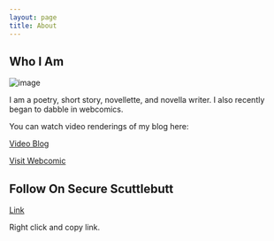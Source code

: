 ```yaml
---
layout: page
title: About
---
```

## Who I Am
![image](https://lwflouisa.github.io/WeaverBlog/images/image.jpg)

I am a poetry, short story, novellette, and novella writer. I also recently began to dabble in webcomics.

You can watch video renderings of my blog here:

[Video Blog](https://video.ploud.jp/video-channels/mytalkshow)

[Visit Webcomic](https://lwflouisa.github.io/uploadedfairyalt/)

## Follow On Secure Scuttlebutt
[Link](@H4fKJHFdHtkO3OVgxwfSkzM2nhKB5PAhNxeJ3jJjDLs=.ed25519)

Right click and copy link.
